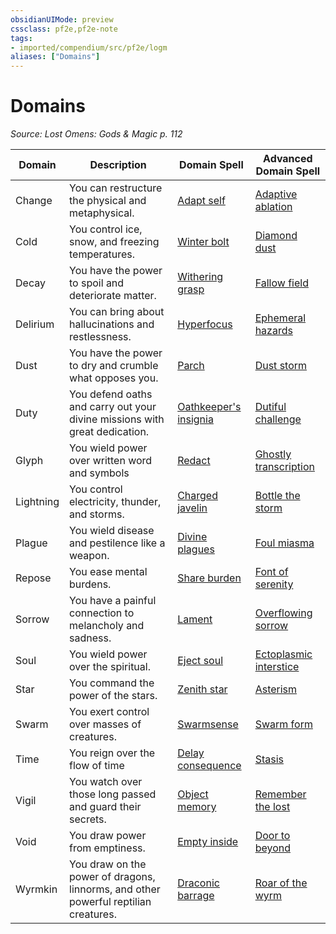 ```yaml
---
obsidianUIMode: preview
cssclass: pf2e,pf2e-note
tags:
- imported/compendium/src/pf2e/logm
aliases: ["Domains"]
---
```

# Domains  
*Source: Lost Omens: Gods & Magic p. 112*  

| Domain | Description | Domain Spell | Advanced Domain Spell |
|--------|-------------|--------------|-----------------------|
| Change | You can restructure the physical and metaphysical. | [Adapt self](../../compendium/spells/adapt-self-logm.md) | [Adaptive ablation](../../compendium/spells/adaptive-ablation-logm.md) |
| Cold | You control ice, snow, and freezing temperatures. | [Winter bolt](../../compendium/spells/winter-bolt-logm.md) | [Diamond dust](../../compendium/spells/diamond-dust-logm.md) |
| Decay | You have the power to spoil and deteriorate matter. | [Withering grasp](../../compendium/spells/withering-grasp-logm.md) | [Fallow field](../../compendium/spells/fallow-field-logm.md) |
| Delirium | You can bring about hallucinations and restlessness. | [Hyperfocus](../../compendium/spells/hyperfocus-logm.md) | [Ephemeral hazards](../../compendium/spells/ephemeral-hazards-logm.md) |
| Dust | You have the power to dry and crumble what opposes you. | [Parch](../../compendium/spells/parch-logm.md) | [Dust storm](../../compendium/spells/dust-storm-logm.md) |
| Duty | You defend oaths and carry out your divine missions with great dedication. | [Oathkeeper's insignia](../../compendium/spells/oathkeepers-insignia-logm.md) | [Dutiful challenge](../../compendium/spells/dutiful-challenge-logm.md) |
| Glyph | You wield power over written word and symbols | [Redact](../../compendium/spells/redact-logm.md) | [Ghostly transcription](../../compendium/spells/ghostly-transcription-logm.md) |
| Lightning | You control electricity, thunder, and storms. | [Charged javelin](../../compendium/spells/charged-javelin-logm.md) | [Bottle the storm](../../compendium/spells/bottle-the-storm-logm.md) |
| Plague | You wield disease and pestilence like a weapon. | [Divine plagues](../../compendium/spells/divine-plagues-logm.md) | [Foul miasma](../../compendium/spells/foul-miasma-logm.md) |
| Repose | You ease mental burdens. | [Share burden](../../compendium/spells/share-burden-logm.md) | [Font of serenity](../../compendium/spells/font-of-serenity-logm.md) |
| Sorrow | You have a painful connection to melancholy and sadness. | [Lament](../../compendium/spells/lament-logm.md) | [Overflowing sorrow](../../compendium/spells/overflowing-sorrow-logm.md) |
| Soul | You wield power over the spiritual. | [Eject soul](../../compendium/spells/eject-soul-logm.md) | [Ectoplasmic interstice](../../compendium/spells/ectoplasmic-interstice-logm.md) |
| Star | You command the power of the stars. | [Zenith star](../../compendium/spells/zenith-star-logm.md) | [Asterism](../../compendium/spells/asterism-logm.md) |
| Swarm | You exert control over masses of creatures. | [Swarmsense](../../compendium/spells/swarmsense-logm.md) | [Swarm form](../../compendium/spells/swarm-form-logm.md) |
| Time | You reign over the flow of time | [Delay consequence](../../compendium/spells/delay-consequence-logm.md) | [Stasis](../../compendium/spells/stasis-logm.md) |
| Vigil | You watch over those long passed and guard their secrets. | [Object memory](../../compendium/spells/object-memory-logm.md) | [Remember the lost](../../compendium/spells/remember-the-lost-logm.md) |
| Void | You draw power from emptiness. | [Empty inside](../../compendium/spells/empty-inside-logm.md) | [Door to beyond](../../compendium/spells/door-to-beyond-logm.md) |
| Wyrmkin | You draw on the power of dragons, linnorms, and other powerful reptilian creatures. | [Draconic barrage](../../compendium/spells/draconic-barrage-logm.md) | [Roar of the wyrm](../../compendium/spells/roar-of-the-wyrm-logm.md) |